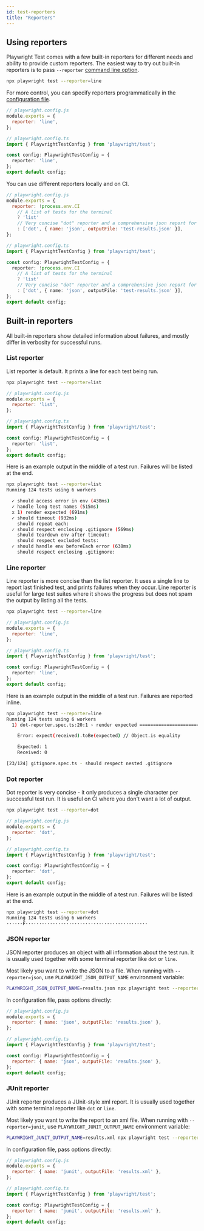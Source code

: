 ```yaml
---
id: test-reporters
title: "Reporters"
---
```


<!-- TOC -->

## Using reporters

Playwright Test comes with a few built-in reporters for different needs and ability to provide custom reporters. The easiest way to try out built-in reporters is to pass `--reporter` [command line option](./cli.md).


```sh
npx playwright test --reporter=line
```

For more control, you can specify reporters programmatically in the [configuration file](./test-configuration.md).

```js
// playwright.config.js
module.exports = {
  reporter: 'line',
};
```

```ts
// playwright.config.ts
import { PlaywrightTestConfig } from 'playwright/test';

const config: PlaywrightTestConfig = {
  reporter: 'line',
};
export default config;
```

You can use different reporters locally and on CI.

```js
// playwright.config.js
module.exports = {
  reporter: !process.env.CI
    // A list of tests for the terminal
    ? 'list'
    // Very concise "dot" reporter and a comprehensive json report for CI
    : ['dot', { name: 'json', outputFile: 'test-results.json' }],
};
```

```ts
// playwright.config.ts
import { PlaywrightTestConfig } from 'playwright/test';

const config: PlaywrightTestConfig = {
  reporter: !process.env.CI
    // A list of tests for the terminal
    ? 'list'
    // Very concise "dot" reporter and a comprehensive json report for CI
    : ['dot', { name: 'json', outputFile: 'test-results.json' }],
};
export default config;
```

## Built-in reporters

All built-in reporters show detailed information about failures, and mostly differ in verbosity for successful runs.

### List reporter

List reporter is default. It prints a line for each test being run.

```sh
npx playwright test --reporter=list
```

```js
// playwright.config.js
module.exports = {
  reporter: 'list',
};
```

```ts
// playwright.config.ts
import { PlaywrightTestConfig } from 'playwright/test';

const config: PlaywrightTestConfig = {
  reporter: 'list',
};
export default config;
```

Here is an example output in the middle of a test run. Failures will be listed at the end.
```sh
npx playwright test --reporter=list
Running 124 tests using 6 workers

  ✓ should access error in env (438ms)
  ✓ handle long test names (515ms)
  x 1) render expected (691ms)
  ✓ should timeout (932ms)
    should repeat each:
  ✓ should respect enclosing .gitignore (569ms)
    should teardown env after timeout:
    should respect excluded tests:
  ✓ should handle env beforeEach error (638ms)
    should respect enclosing .gitignore:
```

### Line reporter

Line reporter is more concise than the list reporter. It uses a single line to report last finished test, and prints failures when they occur. Line reporter is useful for large test suites where it shows the progress but does not spam the output by listing all the tests.

```sh
npx playwright test --reporter=line
```

```js
// playwright.config.js
module.exports = {
  reporter: 'line',
};
```

```ts
// playwright.config.ts
import { PlaywrightTestConfig } from 'playwright/test';

const config: PlaywrightTestConfig = {
  reporter: 'line',
};
export default config;
```

Here is an example output in the middle of a test run. Failures are reported inline.
```sh
npx playwright test --reporter=line
Running 124 tests using 6 workers
  1) dot-reporter.spec.ts:20:1 › render expected ===================================================

    Error: expect(received).toBe(expected) // Object.is equality

    Expected: 1
    Received: 0

[23/124] gitignore.spec.ts - should respect nested .gitignore
```

### Dot reporter

Dot reporter is very concise - it only produces a single character per successful test run. It is useful on CI where you don't want a lot of output.

```sh
npx playwright test --reporter=dot
```

```js
// playwright.config.js
module.exports = {
  reporter: 'dot',
};
```

```ts
// playwright.config.ts
import { PlaywrightTestConfig } from 'playwright/test';

const config: PlaywrightTestConfig = {
  reporter: 'dot',
};
export default config;
```

Here is an example output in the middle of a test run. Failures will be listed at the end.
```sh
npx playwright test --reporter=dot
Running 124 tests using 6 workers
······F·············································
```

### JSON reporter

JSON reporter produces an object with all information about the test run. It is usually used together with some terminal reporter like `dot` or `line`.

Most likely you want to write the JSON to a file. When running with `--reporter=json`, use `PLAYWRIGHT_JSON_OUTPUT_NAME` environment variable:
```sh
PLAYWRIGHT_JSON_OUTPUT_NAME=results.json npx playwright test --reporter=json,dot
```

In configuration file, pass options directly:
```js
// playwright.config.js
module.exports = {
  reporter: { name: 'json', outputFile: 'results.json' },
};
```

```js
// playwright.config.ts
import { PlaywrightTestConfig } from 'playwright/test';

const config: PlaywrightTestConfig = {
  reporter: { name: 'json', outputFile: 'results.json' },
};
export default config;
```

### JUnit reporter

JUnit reporter produces a JUnit-style xml report. It is usually used together with some terminal reporter like `dot` or `line`.

Most likely you want to write the report to an xml file. When running with `--reporter=junit`, use `PLAYWRIGHT_JUNIT_OUTPUT_NAME` environment variable:
```sh
PLAYWRIGHT_JUNIT_OUTPUT_NAME=results.xml npx playwright test --reporter=junit,line
```

In configuration file, pass options directly:
```js
// playwright.config.js
module.exports = {
  reporter: { name: 'junit', outputFile: 'results.xml' },
};
```

```js
// playwright.config.ts
import { PlaywrightTestConfig } from 'playwright/test';

const config: PlaywrightTestConfig = {
  reporter: { name: 'junit', outputFile: 'results.xml' },
};
export default config;
```
